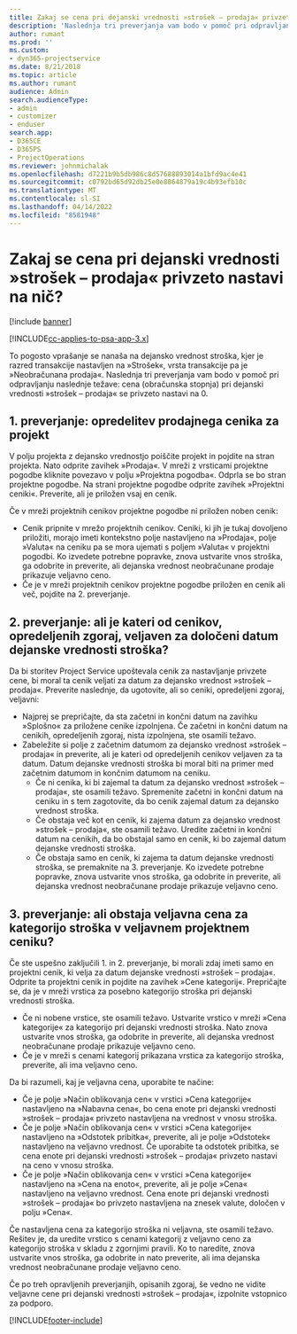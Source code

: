 ```yaml
---
title: Zakaj se cena pri dejanski vrednosti »strošek – prodaja« privzeto nastavi na nič?
description: 'Naslednja tri preverjanja vam bodo v pomoč pri odpravljanju naslednje težave: cena pri dejanski vrednosti »strošek – prodaja« se privzeto nastavi na 0.'
author: rumant
ms.prod: ''
ms.custom:
- dyn365-projectservice
ms.date: 8/21/2018
ms.topic: article
ms.author: rumant
audience: Admin
search.audienceType:
- admin
- customizer
- enduser
search.app:
- D365CE
- D365PS
- ProjectOperations
ms.reviewer: johnmichalak
ms.openlocfilehash: d7221b9b5db986c8d57688893014a1bfd9ac4e41
ms.sourcegitcommit: c0792bd65d92db25e0e8864879a19c4b93efb10c
ms.translationtype: MT
ms.contentlocale: sl-SI
ms.lasthandoff: 04/14/2022
ms.locfileid: "8581948"
---
```

# <a name="why-is-the-price-defaulting-to-zero-on-expense-sales-actuals"></a>Zakaj se cena pri dejanski vrednosti »strošek – prodaja« privzeto nastavi na nič?

[!include [banner](../includes/psa-now-project-operations.md)]

[!INCLUDE[cc-applies-to-psa-app-3.x](../includes/cc-applies-to-psa-app-3x.md)]

To pogosto vprašanje se nanaša na dejansko vrednost stroška, kjer je razred transakcije nastavljen na »Strošek«, vrsta transakcije pa je »Neobračunana prodaja«. Naslednja tri preverjanja vam bodo v pomoč pri odpravljanju naslednje težave: cena (obračunska stopnja) pri dejanski vrednosti »strošek – prodaja« se privzeto nastavi na 0.

## <a name="check-1-identify-the-sales-price-list-for-project"></a>1. preverjanje: opredelitev prodajnega cenika za projekt

V polju projekta z dejansko vrednostjo poiščite projekt in pojdite na stran projekta. Nato odprite zavihek »Prodaja«. V mreži z vrsticami projektne pogodbe kliknite povezavo v polju »Projektna pogodba«. Odprla se bo stran projektne pogodbe. Na strani projektne pogodbe odprite zavihek »Projektni ceniki«. Preverite, ali je priložen vsaj en cenik.

Če v mreži projektnih cenikov projektne pogodbe ni priložen noben cenik:

- Cenik pripnite v mrežo projektnih cenikov. Ceniki, ki jih je tukaj dovoljeno priložiti, morajo imeti kontekstno polje nastavljeno na »Prodaja«, polje »Valuta« na ceniku pa se mora ujemati s poljem »Valuta« v projektni pogodbi. Ko izvedete potrebne popravke, znova ustvarite vnos stroška, ga odobrite in preverite, ali dejanska vrednost neobračunane prodaje prikazuje veljavno ceno.
- Če je v mreži projektnih cenikov projektne pogodbe priložen en cenik ali več, pojdite na 2. preverjanje.

## <a name="check-2-are-any-of-the-price-lists-identified-above-valid-for-the-specific-date-of-the-expense-actual"></a>2. preverjanje: ali je kateri od cenikov, opredeljenih zgoraj, veljaven za določeni datum dejanske vrednosti stroška?

Da bi storitev Project Service upoštevala cenik za nastavljanje privzete cene, bi moral ta cenik veljati za datum za dejansko vrednost »strošek – prodaja«. Preverite naslednje, da ugotovite, ali so ceniki, opredeljeni zgoraj, veljavni:

- Najprej se prepričajte, da sta začetni in končni datum na zavihku »Splošno« za priložene cenike izpolnjena. Če začetni in končni datum na cenikih, opredeljenih zgoraj, nista izpolnjena, ste osamili težavo. 
- Zabeležite si polje z začetnim datumom za dejansko vrednost »strošek – prodaja« in preverite, ali je kateri od opredeljenih cenikov veljaven za ta datum. Datum dejanske vrednosti stroška bi moral biti na primer med začetnim datumom in končnim datumom na ceniku. 
    - Če ni cenika, ki bi zajemal ta datum za dejansko vrednost »strošek – prodaja«, ste osamili težavo. Spremenite začetni in končni datum na ceniku in s tem zagotovite, da bo cenik zajemal datum za dejansko vrednost stroška. 
    - Če obstaja več kot en cenik, ki zajema datum za dejansko vrednost »strošek – prodaja«, ste osamili težavo. Uredite začetni in končni datum na cenikih, da bo obstajal samo en cenik, ki bo zajemal datum dejanske vrednosti stroška. 
    - Če obstaja samo en cenik, ki zajema ta datum dejanske vrednosti stroška, se premaknite na 3. preverjanje.
Ko izvedete potrebne popravke, znova ustvarite vnos stroška, ga odobrite in preverite, ali dejanska vrednost neobračunane prodaje prikazuje veljavno ceno.

## <a name="check-3-is-there-a-valid-price-for-the-expense-category-in-the-applicable-project-price-list"></a>3. preverjanje: ali obstaja veljavna cena za kategorijo stroška v veljavnem projektnem ceniku? 

Če ste uspešno zaključili 1. in 2. preverjanje, bi morali zdaj imeti samo en projektni cenik, ki velja za datum dejanske vrednosti »strošek – prodaja«. Odprite ta projektni cenik in pojdite na zavihek »Cene kategorij«. Prepričajte se, da je v mreži vrstica za posebno kategorijo stroška pri dejanski vrednosti stroška.
 
- Če ni nobene vrstice, ste osamili težavo. Ustvarite vrstico v mreži »Cena kategorije« za kategorijo pri dejanski vrednosti stroška. Nato znova ustvarite vnos stroška, ga odobrite in preverite, ali dejanska vrednost neobračunane prodaje prikazuje veljavno ceno. 
- Če je v mreži s cenami kategorij prikazana vrstica za kategorijo stroška, preverite, ali ima veljavno ceno.

Da bi razumeli, kaj je veljavna cena, uporabite te načine:

- Če je polje »Način oblikovanja cen« v vrstici »Cena kategorije« nastavljeno na »Nabavna cena«, bo cena enote pri dejanski vrednosti »strošek – prodaja« privzeto nastavljena na vrednost v vnosu stroška.
- Če je polje »Način oblikovanja cen« v vrstici »Cena kategorije« nastavljeno na »Odstotek pribitka«, preverite, ali je polje »Odstotek« nastavljeno na veljavno vrednost. Če uporabite ta odstotek pribitka, se cena enote pri dejanski vrednosti »strošek – prodaja« privzeto nastavi na ceno v vnosu stroška.
- Če je polje »Način oblikovanja cen« v vrstici »Cena kategorije« nastavljeno na »Cena na enoto«, preverite, ali je polje »Cena« nastavljeno na veljavno vrednost. Cena enote pri dejanski vrednosti »strošek – prodaja« bo privzeto nastavljena na znesek valute, določen v polju »Cena«.

Če nastavljena cena za kategorijo stroška ni veljavna, ste osamili težavo. Rešitev je, da uredite vrstico s cenami kategorij z veljavno ceno za kategorijo stroška v skladu z zgornjimi pravili. Ko to naredite, znova ustvarite vnos stroška, ga odobrite in nato preverite, ali ima dejanska vrednost neobračunane prodaje veljavno ceno.

Če po treh opravljenih preverjanjih, opisanih zgoraj, še vedno ne vidite veljavne cene pri dejanski vrednosti »strošek – prodaja«, izpolnite vstopnico za podporo.




[!INCLUDE[footer-include](../includes/footer-banner.md)]
